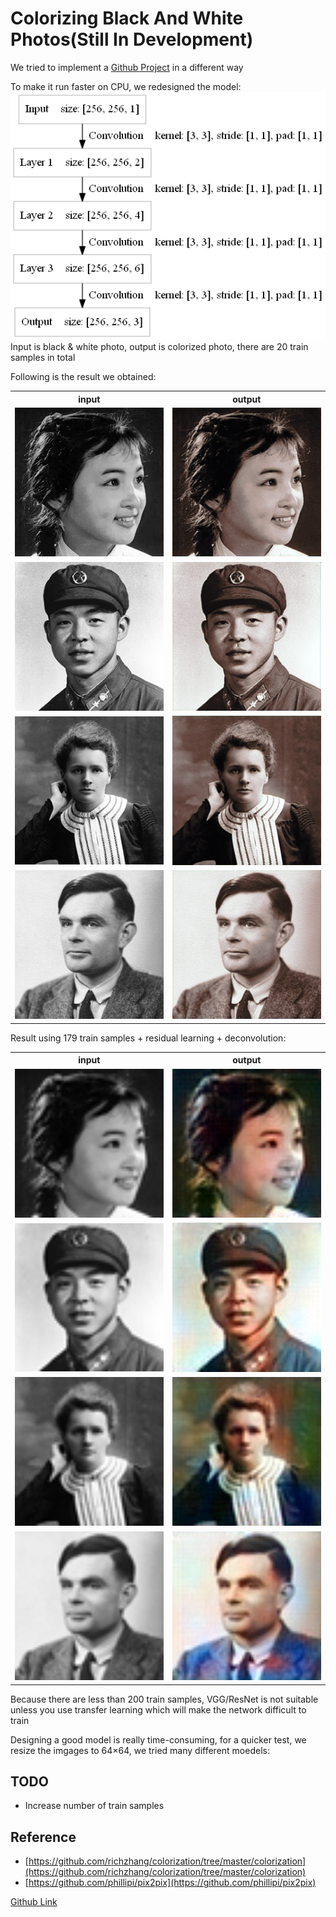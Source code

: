 Colorizing Black And White Photos(Still In Development)
====
We tried to implement a [Github Project](https://github.com/emilwallner/Coloring-greyscale-images-in-Keras) in a different way

To make it run faster on CPU, we redesigned the model:
<br><img src="files/model.png" max-width="500px" /><br>
Input is black & white photo, output is colorized photo, there are 20 train samples in total

Following is the result we obtained:
<table>
<tr><th>input</th><th>output</th></tr>	
<tr><td><img src="files/Predict/group2/chengmei.png" width="256px" /></td>
<td><img src="files/output/chengmei.png" width="256px" /></td></tr>
<tr><td><img src="files/Predict/group2/leifeng.png" width="256px" /></td>
<td><img src="files/output/leifeng.png" width="256px" /></td></tr>
<tr><td><img src="files/Predict/group2/marie_curie.png" width="256px" /></td>
<td><img src="files/output/marie_curie.png" width="256px" /></td></tr>
<tr><td><img src="files/Predict/group2/turing.png" width="256px" /></td>
<td><img src="files/output/turing.png" width="256px" /></td></tr>
</table>

Result using 179 train samples + residual learning + deconvolution:
<table>
<tr><th>input</th><th>output</th></tr>	
<tr><td><img src="files/Predict/64/chengmei.png" width="256px" /></td>
<td><img src="files/output/64/chengmei.png" width="256px" /></td></tr>
<tr><td><img src="files/Predict/64/leifeng.png" width="256px" /></td>
<td><img src="files/output/64/leifeng.png" width="256px" /></td></tr>
<tr><td><img src="files/Predict/64/marie_curie.png" width="256px" /></td>
<td><img src="files/output/64/marie_curie.png" width="256px" /></td></tr>
<tr><td><img src="files/Predict/64/turing.png" width="256px" /></td>
<td><img src="files/output/64/turing.png" width="256px" /></td></tr>
</table>

Because there are less than 200 train samples, VGG/ResNet is not suitable unless you use transfer learning which will make the network difficult to train

Designing a good model is really time-consuming, for a quicker test, we resize the imgages to 64×64, we tried many different moedels:



TODO
----
* Increase number of train samples

Reference
----
* [https://github.com/richzhang/colorization/tree/master/colorization](https://github.com/richzhang/colorization/tree/master/colorization)
* [https://github.com/phillipi/pix2pix](https://github.com/phillipi/pix2pix)

[Github Link](https://github.com/microic/niy/tree/master/examples/colorizing_photos)